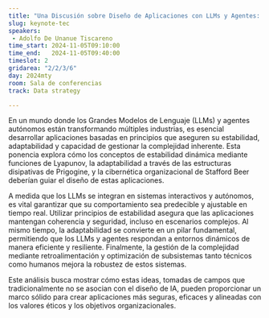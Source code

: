 ```yaml
---
title: "Una Discusión sobre Diseño de Aplicaciones con LLMs y Agentes: estabilidad, adaptabilidad y complejidad"
slug: keynote-tec
speakers:
 - Adolfo De Unanue Tiscareno
time_start: 2024-11-05T09:10:00
time_end:   2024-11-05T09:40:00
timeslot: 2
gridarea: "2/2/3/6"
day: 2024mty
room: Sala de conferencias
track: Data strategy

---
```


En un mundo donde los Grandes Modelos de Lenguaje (LLMs) y agentes autónomos están transformando múltiples industrias, es esencial desarrollar aplicaciones basadas en principios que aseguren su estabilidad, adaptabilidad y capacidad de gestionar la complejidad inherente. Esta ponencia explora cómo los conceptos de estabilidad dinámica mediante funciones de Lyapunov, la adaptabilidad a través de las estructuras disipativas de Prigogine, y la cibernética organizacional de Stafford Beer deberían guiar el diseño de estas aplicaciones.

A medida que los LLMs se integran en sistemas interactivos y autónomos, es vital garantizar que su comportamiento sea predecible y ajustable en tiempo real. Utilizar principios de estabilidad asegura que las aplicaciones mantengan coherencia y seguridad, incluso en escenarios complejos. Al mismo tiempo, la adaptabilidad se convierte en un pilar fundamental, permitiendo que los LLMs y agentes respondan a entornos dinámicos de manera eficiente y resiliente. Finalmente, la gestión de la complejidad mediante retroalimentación y optimización de subsistemas tanto técnicos como humanos mejora la robustez de estos sistemas.

Este análisis busca mostrar cómo estas ideas, tomadas de campos que tradicionalmente no se asocian con el diseño de IA, pueden proporcionar un marco sólido para crear aplicaciones más seguras, eficaces y alineadas con los valores éticos y los objetivos organizacionales.
